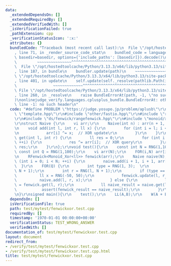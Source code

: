 ```yaml
---
data:
  _extendedDependsOn: []
  _extendedRequiredBy: []
  _extendedVerifiedWith: []
  _isVerificationFailed: true
  _pathExtension: cpp
  _verificationStatusIcon: ':x:'
  attributes: {}
  bundledCode: "Traceback (most recent call last):\n  File \"/opt/hostedtoolcache/Python/3.13.3/x64/lib/python3.13/site-packages/onlinejudge_verify/documentation/build.py\"\
    , line 71, in _render_source_code_stat\n    bundled_code = language.bundle(stat.path,\
    \ basedir=basedir, options={'include_paths': [basedir]}).decode()\n          \
    \         ~~~~~~~~~~~~~~~^^^^^^^^^^^^^^^^^^^^^^^^^^^^^^^^^^^^^^^^^^^^^^^^^^^^^^^^^^^^^^^^^^\n\
    \  File \"/opt/hostedtoolcache/Python/3.13.3/x64/lib/python3.13/site-packages/onlinejudge_verify/languages/cplusplus.py\"\
    , line 187, in bundle\n    bundler.update(path)\n    ~~~~~~~~~~~~~~^^^^^^\n  File\
    \ \"/opt/hostedtoolcache/Python/3.13.3/x64/lib/python3.13/site-packages/onlinejudge_verify/languages/cplusplus_bundle.py\"\
    , line 401, in update\n    self.update(self._resolve(pathlib.Path(included), included_from=path))\n\
    \                ~~~~~~~~~~~~~^^^^^^^^^^^^^^^^^^^^^^^^^^^^^^^^^^^^^^^^^^^^\n \
    \ File \"/opt/hostedtoolcache/Python/3.13.3/x64/lib/python3.13/site-packages/onlinejudge_verify/languages/cplusplus_bundle.py\"\
    , line 260, in _resolve\n    raise BundleErrorAt(path, -1, \"no such header\"\
    )\nonlinejudge_verify.languages.cplusplus_bundle.BundleErrorAt: other/fastio.hpp:\
    \ line -1: no such header\n"
  code: "#define PROBLEM \"https://judge.yosupo.jp/problem/aplusb\"\r\n\r\n#include\
    \ \"template.hpp\"\r\n#include \"other/fastio.hpp\"\r\n#include \"random/base.hpp\"\
    \r\n#include \"ds/fenwick/rangefenwick.hpp\"\r\n#include \"monoid/xor.hpp\"\r\n\
    \r\nstruct Naive {\r\n    vi arr;\r\n    Naive(int n) : arr(n + 1, 0) {}\r\n\r\
    \n    void add(int l, int r, ll x) {\r\n        for (int i = l; i <= r; ++i) {\r\
    \n            arr[i] ^= x;  // XOR update\r\n        }\r\n    }\r\n\r\n    ll\
    \ get(int l, int r) {\r\n        ll res = 0;\r\n        for (int i = l; i <= r;\
    \ ++i) {\r\n            res ^= arr[i];  // XOR query\r\n        }\r\n        return\
    \ res;\r\n    }\r\n};\r\nvoid test(){\r\n    const int N = RNG(1,100);\r\n   \
    \ const int Q = RNG(1,100);\r\n    vi arr(N);\r\n    FOR(i,N) arr[i] = RNG(-100,100);\r\
    \n    RFenwick<Monoid_Xor<ll>> fenwick(arr);\r\n    Naive naive(N);\r\n    for\
    \ (int i = 0; i < N; ++i) {\r\n        naive.add(i + 1, i + 1, arr[i]);\r\n  \
    \  }\r\n    FOR(Q) {\r\n        int type = RNG(1, 3);  \r\n        int l = RNG(1,\
    \ N + 1);\r\n        int r = RNG(l, N + 1);\r\n        if (type == 1) {\r\n  \
    \          ll x = RNG(-50, 50);\r\n            fenwick.update(l, r, x);\r\n  \
    \          naive.add(l, r, x);\r\n        } else {\r\n            ll fenwick_result\
    \ = fenwick.get(l, r);\r\n            ll naive_result = naive.get(l, r);\r\n \
    \           assert(fenwick_result == naive_result);\r\n        }\r\n    }\r\n\r\
    \n}\r\nsigned main(){\r\n    test();\r\n    LL(A,B);\r\n    W(A + B);\r\n}"
  dependsOn: []
  isVerificationFile: true
  path: test/mytest/fenwickxor.test.cpp
  requiredBy: []
  timestamp: '1970-01-01 00:00:00+00:00'
  verificationStatus: TEST_WRONG_ANSWER
  verifiedWith: []
documentation_of: test/mytest/fenwickxor.test.cpp
layout: document
redirect_from:
- /verify/test/mytest/fenwickxor.test.cpp
- /verify/test/mytest/fenwickxor.test.cpp.html
title: test/mytest/fenwickxor.test.cpp
---
```

